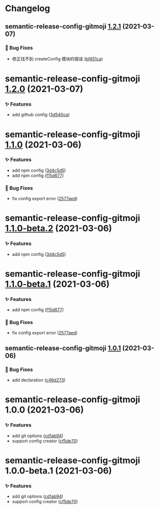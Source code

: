 # Changelog

## semantic-release-config-gitmoji [1.2.1](https://github.com/arvinxx/gitmoji-commit-workflow/compare/semantic-release-config-gitmoji@1.2.0...semantic-release-config-gitmoji@1.2.1) (2021-03-07)


### 🐛 Bug Fixes

* 修正找不到 createConfig 模块的错误 ([bf451ca](https://github.com/arvinxx/gitmoji-commit-workflow/commit/bf451ca))

# semantic-release-config-gitmoji [1.2.0](https://github.com/arvinxx/gitmoji-commit-workflow/compare/semantic-release-config-gitmoji@1.1.0...semantic-release-config-gitmoji@1.2.0) (2021-03-07)


### ✨ Features

* add github config ([3d540ca](https://github.com/arvinxx/gitmoji-commit-workflow/commit/3d540ca))

# semantic-release-config-gitmoji [1.1.0](https://github.com/arvinxx/gitmoji-commit-workflow/compare/semantic-release-config-gitmoji@1.0.1...semantic-release-config-gitmoji@1.1.0) (2021-03-06)


### ✨ Features

* add npm config ([3d4c5d5](https://github.com/arvinxx/gitmoji-commit-workflow/commit/3d4c5d5))
* add npm config ([f15d677](https://github.com/arvinxx/gitmoji-commit-workflow/commit/f15d677))


### 🐛 Bug Fixes

* fix config export error ([2577aed](https://github.com/arvinxx/gitmoji-commit-workflow/commit/2577aed))

# semantic-release-config-gitmoji [1.1.0-beta.2](https://github.com/arvinxx/gitmoji-commit-workflow/compare/semantic-release-config-gitmoji@1.1.0-beta.1...semantic-release-config-gitmoji@1.1.0-beta.2) (2021-03-06)


### ✨ Features

* add npm config ([3d4c5d5](https://github.com/arvinxx/gitmoji-commit-workflow/commit/3d4c5d5))

# semantic-release-config-gitmoji [1.1.0-beta.1](https://github.com/arvinxx/gitmoji-commit-workflow/compare/semantic-release-config-gitmoji@1.0.1...semantic-release-config-gitmoji@1.1.0-beta.1) (2021-03-06)


### ✨ Features

* add npm config ([f15d677](https://github.com/arvinxx/gitmoji-commit-workflow/commit/f15d677))


### 🐛 Bug Fixes

* fix config export error ([2577aed](https://github.com/arvinxx/gitmoji-commit-workflow/commit/2577aed))

## semantic-release-config-gitmoji [1.0.1](https://github.com/arvinxx/gitmoji-commit-workflow/compare/semantic-release-config-gitmoji@1.0.0...semantic-release-config-gitmoji@1.0.1) (2021-03-06)


### 🐛 Bug Fixes

* add declaration ([c46d273](https://github.com/arvinxx/gitmoji-commit-workflow/commit/c46d273))

# semantic-release-config-gitmoji 1.0.0 (2021-03-06)


### ✨ Features

* add git options ([cd1ab94](https://github.com/arvinxx/gitmoji-commit-workflow/commit/cd1ab94))
* support config creator ([cf5de70](https://github.com/arvinxx/gitmoji-commit-workflow/commit/cf5de70))

# semantic-release-config-gitmoji 1.0.0-beta.1 (2021-03-06)


### ✨ Features

* add git options ([cd1ab94](https://github.com/arvinxx/gitmoji-commit-workflow/commit/cd1ab94))
* support config creator ([cf5de70](https://github.com/arvinxx/gitmoji-commit-workflow/commit/cf5de70))
